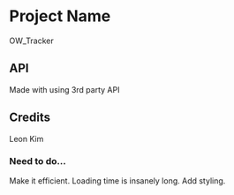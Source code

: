 # Project Name
OW_Tracker

## API
Made with using 3rd party API

## Credits
Leon Kim

### Need to do...
Make it efficient. Loading time is insanely long.
Add styling.

